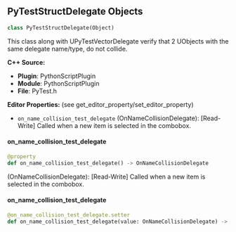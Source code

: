 ## PyTestStructDelegate Objects

```python
class PyTestStructDelegate(Object)
```

This class along with UPyTestVectorDelegate verify that 2 UObjects with the same delegate name/type, do not collide.

**C++ Source:**

- **Plugin**: PythonScriptPlugin
- **Module**: PythonScriptPlugin
- **File**: PyTest.h

**Editor Properties:** (see get_editor_property/set_editor_property)

- ``on_name_collision_test_delegate`` (OnNameCollisionDelegate):  [Read-Write] Called when a new item is selected in the combobox.

<a id="unreal.PyTestStructDelegate.on_name_collision_test_delegate"></a>

#### on_name_collision_test_delegate

```python
@property
def on_name_collision_test_delegate() -> OnNameCollisionDelegate
```

(OnNameCollisionDelegate):  [Read-Write] Called when a new item is selected in the combobox.

<a id="unreal.PyTestStructDelegate.on_name_collision_test_delegate"></a>

#### on_name_collision_test_delegate

```python
@on_name_collision_test_delegate.setter
def on_name_collision_test_delegate(value: OnNameCollisionDelegate) -> None
```

<a id="unreal.PyTestVectorDelegate"></a>
